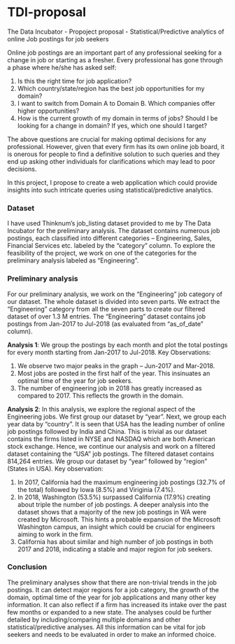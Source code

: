 # TDI-proposal
The Data Incubator - Propoject proposal - Statistical/Predictive analytics of online Job postings for job seekers

Online job postings are an important part of any professional seeking for a change in job or starting as a fresher. Every professional has gone through a phase where he/she has asked self:
1)	Is this the right time for job application?
2)	Which country/state/region has the best job opportunities for my domain?
3)	I want to switch from Domain A to Domain B. Which companies offer higher opportunities?
4)	How is the current growth of my domain in terms of jobs? Should I be looking for a change in domain? If yes, which one should I target?

The above questions are crucial for making optimal decisions for any professional. However, given that every firm has its own online job board, it is onerous for people to find a definitive solution to such queries and they end up asking other individuals for clarifications which may lead to poor decisions. 

In this project, I propose to create a web application which could provide insights into such intricate queries using statistical/predictive analytics. 

### Dataset 
I have used Thinknum’s job_listing dataset provided to me by The Data Incubator for the preliminary analysis. The dataset contains numerous job postings, each classified into different categories – Engineering, Sales, Financial Services etc. labeled by the “category” column. To explore the feasibility of the project, we work on one of the categories for the preliminary analysis labeled as “Engineering”.

### Preliminary analysis
For our preliminary analysis, we work on the “Engineering” job category of our dataset. The whole dataset is divided into seven parts. We extract the “Engineering” category from all the seven parts to create our filtered dataset of over 1.3 M entries.
The “Engineering” dataset contains job postings from Jan-2017 to Jul-2018 (as evaluated from “as_of_date” column). 

**Analysis 1**: We group the postings by each month and plot the total postings for every month starting from Jan-2017 to Jul-2018. 
Key Observations:
1)	We observe two major peaks in the graph – Jun-2017 and Mar-2018. 
2)	Most jobs are posted in the first half of the year. This insinuates an optimal time of the year for job seekers.
3)	The number of engineering job in 2018 has greatly increased as compared to 2017. This reflects the growth in the domain.

**Analysis 2**: In this analysis, we explore the regional aspect of the Engineering jobs. We first group our dataset by “year”. Next, we group each year data by “country”. It is seen that USA has the leading number of online job postings followed by India and China. This is trivial as our dataset contains the firms listed in NYSE and NASDAQ which are both American stock exchange. Hence, we continue our analysis and work on a filtered dataset containing the “USA” job postings.  The filtered dataset contains 814,264 entries.
We group our dataset by “year” followed by “region” (States in USA). 
Key observation:
1)	In 2017, California had the maximum engineering job postings (32.7% of the total) followed by Iowa (8.5%) and Viriginia (7.4%). 
2)	In 2018, Washington (53.5%) surpassed California (17.9%) creating about triple the number of job postings. A deeper analysis into the dataset shows that a majority of the new job postings in WA were created by Microsoft. This hints a probable expansion of the Microsoft Washington campus, an insight which could be crucial for engineers aiming to work in the firm.
3)	California has about similar and high number of job postings in both 2017 and 2018, indicating a stable and major region for job seekers.

### Conclusion
The preliminary analyses show that there are non-trivial trends in the job postings. It can detect major regions for a job category, the growth of the domain, optimal time of the year for job applications and many other key information. It can also reflect if a firm has increased its intake over the past few months or expanded to a new state. The analyses could be further detailed by including/comparing multiple domains and other statistical/predictive analyses. All this information can be vital for job seekers and needs to be evaluated in order to make an informed choice.
